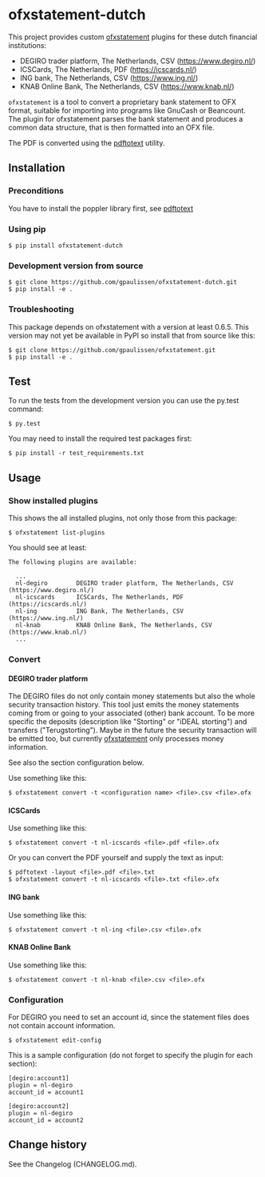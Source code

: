 # ofxstatement-dutch 

This project provides custom
[ofxstatement](https://github.com/kedder/ofxstatement) plugins for these dutch
financial institutions:
- DEGIRO trader platform, The Netherlands, CSV (https://www.degiro.nl/)
- ICSCards, The Netherlands, PDF (https://icscards.nl/)
- ING bank, The Netherlands, CSV (https://www.ing.nl/)
- KNAB Online Bank, The Netherlands, CSV (https://www.knab.nl/)

`ofxstatement` is a tool to convert a proprietary bank statement to OFX
format, suitable for importing into programs like GnuCash or Beancount. The
plugin for ofxstatement parses the bank statement and produces a common data
structure, that is then formatted into an OFX file.

The PDF is converted using the
[pdftotext](https://pypi.org/project/pdftotext/) utility.

## Installation

### Preconditions

You have to install the poppler library first, see
[pdftotext](https://pypi.org/project/pdftotext/)

### Using pip

```
$ pip install ofxstatement-dutch
```

### Development version from source

```
$ git clone https://github.com/gpaulissen/ofxstatement-dutch.git
$ pip install -e .
```

### Troubleshooting

This package depends on ofxstatement with a version at least 0.6.5. This
version may not yet be available in PyPI so install that from source like
this:
```
$ git clone https://github.com/gpaulissen/ofxstatement.git
$ pip install -e .
```

## Test

To run the tests from the development version you can use the py.test command:

```
$ py.test
```

You may need to install the required test packages first:

```
$ pip install -r test_requirements.txt
```

## Usage

### Show installed plugins

This shows the all installed plugins, not only those from this package:

```
$ ofxstatement list-plugins
```

You should see at least:

```
The following plugins are available:

  ...
  nl-degiro        DEGIRO trader platform, The Netherlands, CSV (https://www.degiro.nl/)
  nl-icscards      ICSCards, The Netherlands, PDF (https://icscards.nl/)
  nl-ing           ING Bank, The Netherlands, CSV (https://www.ing.nl/)
  nl-knab          KNAB Online Bank, The Netherlands, CSV (https://www.knab.nl/)
  ...

```

### Convert

#### DEGIRO trader platform

The DEGIRO files do not only contain money statements but also the whole
security transaction history. This tool just emits the money statements coming
from or going to your associated (other) bank account. To be more specific the
deposits (description like "Storting" or "iDEAL storting") and transfers
("Terugstorting"). Maybe in the future the security transaction will be
emitted too, but currently
[ofxstatement](https://github.com/kedder/ofxstatement) only processes money
information.

See also the section configuration below.

Use something like this:

```
$ ofxstatement convert -t <configuration name> <file>.csv <file>.ofx
```

#### ICSCards

Use something like this:
```
$ ofxstatement convert -t nl-icscards <file>.pdf <file>.ofx
```

Or you can convert the PDF yourself and supply the text as input:

```
$ pdftotext -layout <file>.pdf <file>.txt
$ ofxstatement convert -t nl-icscards <file>.txt <file>.ofx
```

#### ING bank

Use something like this:

```
$ ofxstatement convert -t nl-ing <file>.csv <file>.ofx
```

#### KNAB Online Bank

Use something like this:

```
$ ofxstatement convert -t nl-knab <file>.csv <file>.ofx
```

### Configuration

For DEGIRO you need to set an account id, since the statement files does not
contain account information.

```
$ ofxstatement edit-config
```

This is a sample configuration (do not forget to specify the plugin for each section):

```
[degiro:account1]
plugin = nl-degiro
account_id = account1

[degiro:account2]
plugin = nl-degiro
account_id = account2

```

## Change history

See the Changelog (CHANGELOG.md).
